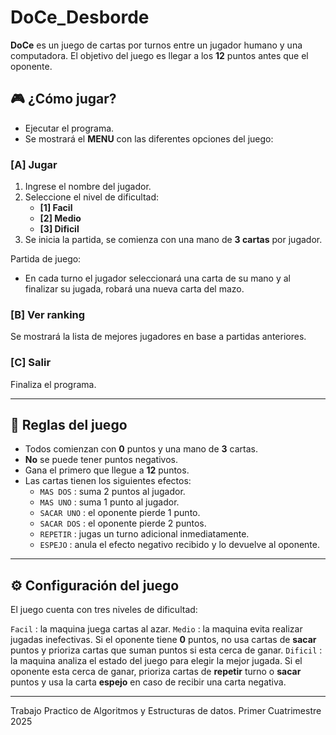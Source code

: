 # DoCe_Desborde

**DoCe** es un juego de cartas por turnos entre un jugador humano y una computadora. El objetivo del juego es llegar a los **12** puntos antes que el oponente.

## 🎮 **¿Cómo jugar?**

- Ejecutar el programa.
- Se mostrará el **MENU** con las diferentes opciones del juego:

### [A] Jugar
1. Ingrese el nombre del jugador.
2. Seleccione el nivel de dificultad:
	- **[1] Facil**
	- **[2] Medio**
	- **[3] Dificil** 
3. Se inicia la partida, se comienza con una mano de **3 cartas** por jugador.

Partida de juego:
* En cada turno el jugador seleccionará una carta de su mano y al finalizar su jugada, robará una nueva carta del mazo.

### [B] Ver ranking
Se mostrará la lista de mejores jugadores en base a partidas anteriores.

### [C] Salir
Finaliza el programa.

---

## 📝 **Reglas del juego**

- Todos comienzan con **0** puntos y una mano de **3** cartas.
- **No** se puede tener puntos negativos.
- Gana el primero que llegue a **12** puntos.
- Las cartas tienen los siguientes efectos:
	- `MAS DOS` : suma 2 puntos al jugador.
	- `MAS UNO` : suma 1 punto al jugador.
	- `SACAR UNO` : el oponente pierde 1 punto.
	- `SACAR DOS` : el oponente pierde 2 puntos.
	- `REPETIR` : jugas un turno adicional inmediatamente.
	- `ESPEJO` : anula el efecto negativo recibido y lo devuelve al oponente.

---
## ⚙️ **Configuración del juego**

El juego cuenta con tres niveles de dificultad:

`Facil` : la maquina juega cartas al azar.
`Medio` : la maquina evita realizar jugadas inefectivas. Si el oponente tiene **0** puntos, no usa cartas de **sacar** puntos y prioriza cartas que suman puntos si esta cerca de ganar.
`Dificil` : la maquina analiza el estado del juego para elegir la mejor jugada. Si el oponente esta cerca de ganar, prioriza cartas de **repetir** turno o **sacar** puntos y usa la carta **espejo** en caso de recibir una carta negativa.

---

Trabajo Practico de Algoritmos y Estructuras de datos. Primer Cuatrimestre 2025
